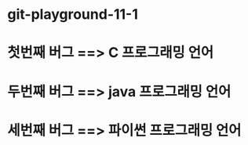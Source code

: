 # git-playground-11-1

# 첫번째 버그 ==> C 프로그래밍 언어

# 두번째 버그 ==> java 프로그래밍 언어

# 세번째 버그 ==> 파이썬 프로그래밍 언어